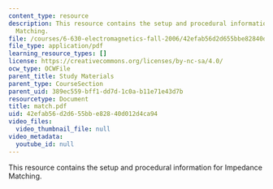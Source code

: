 ```yaml
---
content_type: resource
description: This resource contains the setup and procedural information for Impedance
  Matching.
file: /courses/6-630-electromagnetics-fall-2006/42efab56d2d655bbe82840d012d4ca94_match.pdf
file_type: application/pdf
learning_resource_types: []
license: https://creativecommons.org/licenses/by-nc-sa/4.0/
ocw_type: OCWFile
parent_title: Study Materials
parent_type: CourseSection
parent_uid: 389ec559-bff1-dd7d-1c0a-b11e71e43d7b
resourcetype: Document
title: match.pdf
uid: 42efab56-d2d6-55bb-e828-40d012d4ca94
video_files:
  video_thumbnail_file: null
video_metadata:
  youtube_id: null
---
```

This resource contains the setup and procedural information for Impedance Matching.